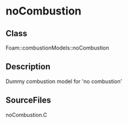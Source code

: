 # noCombustion 
## Class
Foam::combustionModels::noCombustion

## Description
Dummy combustion model for 'no combustion'

## SourceFiles
noCombustion.C

